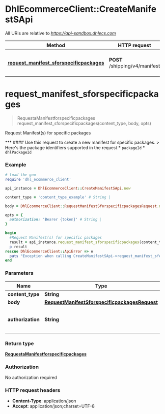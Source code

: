 # DhlEcommerceClient::CreateManifestSApi

All URIs are relative to *https://api-sandbox.dhlecs.com*

Method | HTTP request | Description
------------- | ------------- | -------------
[**request_manifest_sforspecificpackages**](CreateManifestSApi.md#request_manifest_sforspecificpackages) | **POST** /shipping/v4/manifest | Request Manifest(s) for specific packages


# **request_manifest_sforspecificpackages**
> RequestaManifestforspecificpackages request_manifest_sforspecificpackages(content_type, body, opts)

Request Manifest(s) for specific packages

*** #### Use this request to create a new manifest for specific packages. > Here's the package identifiers supported in the request  * `packageId` * `dhlPackageId`

### Example
```ruby
# load the gem
require 'dhl_ecommerce_client'

api_instance = DhlEcommerceClient::CreateManifestSApi.new

content_type = 'content_type_example' # String |

body = DhlEcommerceClient::RequestManifestSforspecificpackagesRequest.new # RequestManifestSforspecificpackagesRequest |

opts = {
  authorization: 'Bearer {token}' # String |
}

begin
  #Request Manifest(s) for specific packages
  result = api_instance.request_manifest_sforspecificpackages(content_type, body, opts)
  p result
rescue DhlEcommerceClient::ApiError => e
  puts "Exception when calling CreateManifestSApi->request_manifest_sforspecificpackages: #{e}"
end
```

### Parameters

Name | Type | Description  | Notes
------------- | ------------- | ------------- | -------------
 **content_type** | **String**|  |
 **body** | [**RequestManifestSforspecificpackagesRequest**](RequestManifestSforspecificpackagesRequest.md)|  |
 **authorization** | **String**|  | [optional] [default to Bearer {token}]

### Return type

[**RequestaManifestforspecificpackages**](RequestaManifestforspecificpackages.md)

### Authorization

No authorization required

### HTTP request headers

 - **Content-Type**: application/json
 - **Accept**: application/json;charset=UTF-8



